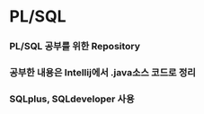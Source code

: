 # PL/SQL

### PL/SQL 공부를 위한 Repository
### 공부한 내용은 Intellij에서 .java소스 코드로 정리
###
### SQLplus, SQLdeveloper 사용

